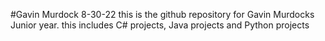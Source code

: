 #Gavin Murdock
8-30-22
this is the github repository for Gavin Murdocks Junior year. this includes C# projects, Java projects and Python projects